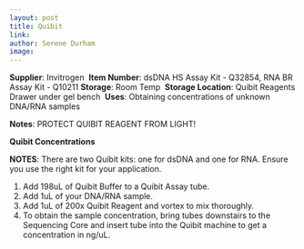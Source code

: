 ```yaml
---
layout: post 
title: Quibit
link: 
author: Serene Durham
image: 
---
```

​**Supplier**: Invitrogen
​
**Item Number**: dsDNA HS Assay Kit - Q32854, RNA BR Assay Kit - Q10211
​
**Storage**: Room Temp
​
**Storage Location**: Quibit Reagents Drawer under gel bench
​
**Uses**: Obtaining concentrations of unknown DNA/RNA samples​

**Notes**: PROTECT QUIBIT REAGENT FROM LIGHT! 


**Quibit Concentrations**

**NOTES**: There are two Quibit kits: one for dsDNA and one for RNA. Ensure you use the right kit for your application.

1. Add 198uL of Quibit Buffer to a Quibit Assay tube.
2. Add 1uL of your DNA/RNA sample. 
3. Add 1uL of 200x Quibit Reagent and vortex to mix thoroughly. 
4. To obtain the sample concentration, bring tubes downstairs to the Sequencing Core and insert tube into the Quibit machine to get a concentration in ng/uL.

 

